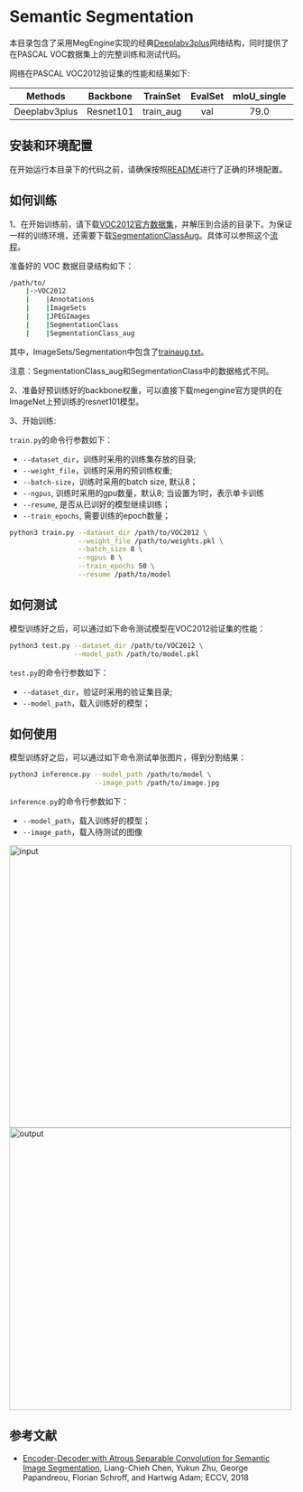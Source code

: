 # Semantic Segmentation

本目录包含了采用MegEngine实现的经典[Deeplabv3plus](https://arxiv.org/abs/1802.02611.pdf)网络结构，同时提供了在PASCAL VOC数据集上的完整训练和测试代码。

网络在PASCAL VOC2012验证集的性能和结果如下:

 Methods       | Backbone    | TrainSet  | EvalSet | mIoU_single   | mIoU_multi  |
 :--:          |:--:         |:--:       |:--:     |:--:           |:--:         |
 Deeplabv3plus | Resnet101   | train_aug | val     | 79.0          | 79.8        |


## 安装和环境配置

在开始运行本目录下的代码之前，请确保按照[README](../../../../README.md)进行了正确的环境配置。


## 如何训练

1、在开始训练前，请下载[VOC2012官方数据集](http://host.robots.ox.ac.uk/pascal/VOC/voc2012/#data)，并解压到合适的目录下。为保证一样的训练环境，还需要下载[SegmentationClassAug](https://www.dropbox.com/s/oeu149j8qtbs1x0/SegmentationClassAug.zip?dl=0&file_subpath=%2FSegmentationClassAug)。具体可以参照这个[流程](https://www.sun11.me/blog/2018/how-to-use-10582-trainaug-images-on-DeeplabV3-code/)。

准备好的 VOC 数据目录结构如下：

```bash
/path/to/
    |->VOC2012
    |    |Annotations
    |    |ImageSets
    |    |JPEGImages
    |    |SegmentationClass
    |    |SegmentationClass_aug
```
其中，ImageSets/Segmentation中包含了[trainaug.txt](https://gist.githubusercontent.com/sun11/2dbda6b31acc7c6292d14a872d0c90b7/raw/5f5a5270089239ef2f6b65b1cc55208355b5acca/trainaug.txt)。

注意：SegmentationClass_aug和SegmentationClass中的数据格式不同。

2、准备好预训练好的backbone权重，可以直接下载megengine官方提供的在ImageNet上预训练的resnet101模型。

3、开始训练:

`train.py`的命令行参数如下：
- `--dataset_dir`，训练时采用的训练集存放的目录;
- `--weight_file`，训练时采用的预训练权重;
- `--batch-size`，训练时采用的batch size, 默认8；
- `--ngpus`, 训练时采用的gpu数量，默认8; 当设置为1时，表示单卡训练
- `--resume`, 是否从已训好的模型继续训练；
- `--train_epochs`, 需要训练的epoch数量；

```bash
python3 train.py --dataset_dir /path/to/VOC2012 \
                 --weight_file /path/to/weights.pkl \
                 --batch_size 8 \
                 --ngpus 8 \
                 --train_epochs 50 \
                 --resume /path/to/model
```

## 如何测试

模型训练好之后，可以通过如下命令测试模型在VOC2012验证集的性能：

```bash
python3 test.py --dataset_dir /path/to/VOC2012 \
                --model_path /path/to/model.pkl
```

`test.py`的命令行参数如下：
- `--dataset_dir`，验证时采用的验证集目录;
- `--model_path`，载入训练好的模型；

## 如何使用

模型训练好之后，可以通过如下命令测试单张图片，得到分割结果：

```bash
python3 inference.py --model_path /path/to/model \
                     --image_path /path/to/image.jpg
```

`inference.py`的命令行参数如下：
- `--model_path`，载入训练好的模型；
- `--image_path`，载入待测试的图像

<div align="left">
<img src="../../assets/cat.jpg" height="500px" alt="input" ><img src="../../assets/cat_seg_out.jpg" height="500px" alt="output" >
</div>

## 参考文献

- [Encoder-Decoder with Atrous Separable Convolution for Semantic Image Segmentation](https://arxiv.org/abs/1802.02611.pdf), Liang-Chieh Chen, Yukun Zhu, George Papandreou, Florian Schroff, and
Hartwig Adam; ECCV, 2018
